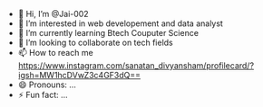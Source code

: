- 👋 Hi, I’m @Jai-002
- 👀 I’m interested in web developement and data analyst
- 🌱 I’m currently learning Btech Couputer Science 
- 💞️ I’m looking to collaborate on tech fields 
- 📫 How to reach me https://www.instagram.com/sanatan_divyansham/profilecard/?igsh=MW1hcDVwZ3c4GF3dQ==
- 😄 Pronouns: ...
- ⚡ Fun fact: ...

<!---
Jai-002/Jai-002 is a ✨ special ✨ repository because its `README.md` (this file) appears on your GitHub profile.
You can click the Preview link to take a look at your changes.
--->
